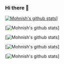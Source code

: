 ### Hi there 👋

<!--
**mohnishkarri/mohnishkarri** is a ✨ _special_ ✨ repository because its `README.md` (this file) appears on your GitHub profile.

Here are some ideas to get you started:

- 🔭 I’m currently working on ...
- 🌱 I’m currently learning ...
- 👯 I’m looking to collaborate on ...
- 🤔 I’m looking for help with ...
- 💬 Ask me about ...
- 📫 How to reach me: ...
- 😄 Pronouns: ...
- ⚡ Fun fact: ...-->
[![Mohnish's github stats](https://github-readme-stats.vercel.app/api?username=mohnishkarri)](https://github.com/mohnishkarri/github-readme-stats)]

[![Mohnish's github stats](https://github-readme-stats.vercel.app/api?username=mohnishkarri&hide=contribs,prs)]

[![Mohnish's github stats](https://github-readme-stats.vercel.app/api?username=mohnishkarri&count_private=true)]

[![Mohnish's github stats](https://github-readme-stats.vercel.app/api?username=mohnishkarri&show_icons=true)]

[![Mohnish's github stats](https://github-readme-stats.vercel.app/api?username=mohnishkarri&show_icons=true&theme=radical)]
